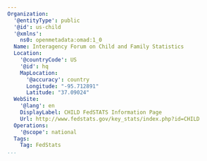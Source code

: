 ```yaml
---
Organization:
  '@entityType': public
  '@id': us-child
  '@xmlns':
    ns0: openmetadata:omad:1_0
  Name: Interagency Forum on Child and Family Statistics
  Location:
    '@countryCode': US
    '@id': hq
    MapLocation:
      '@accuracy': country
      Longitude: "-95.712891"
      Latitude: "37.09024"
  WebSite:
    '@lang': en
    DisplayLabel: CHILD FedSTATS Information Page
    Url: http://www.fedstats.gov/key_stats/index.php?id=CHILD
  Operations:
    '@scope': national
  Tags:
    Tag: FedStats
...
```

